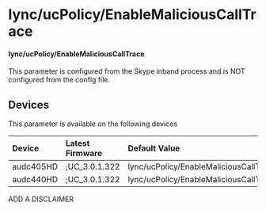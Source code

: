 ﻿---
description: lync/ucPolicy/EnableMaliciousCallTrace
search:
    keywords: ['lync','ucPolicy','EnableMaliciousCallTrace']
---

# lync/ucPolicy/EnableMaliciousCallTrace

#### lync/ucPolicy/EnableMaliciousCallTrace

This parameter is configured from the Skype inband process and is NOT configured from the config file.



## Devices
This parameter is available on the following devices

| Device | Latest Firmware | Default Value |
|:---|:---|:---|
| audc405HD | ;UC_3.0.1.322 | lync/ucPolicy/EnableMaliciousCallTrace=0 
| audc440HD | ;UC_3.0.1.322 | lync/ucPolicy/EnableMaliciousCallTrace=0 

ADD A DISCLAIMER
